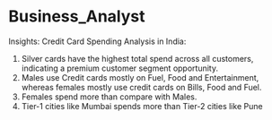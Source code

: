 # Business_Analyst

Insights:
Credit Card Spending Analysis in India:
1. Silver cards have the highest total spend across all customers, indicating a premium customer segment opportunity.
2. Males use Credit cards mostly on Fuel, Food and Entertainment, whereas females mostly use credit cards on Bills, Food and Fuel.
3. Females spend more than compare with Males.
4. Tier-1 cities like Mumbai spends more than Tier-2 cities like Pune
